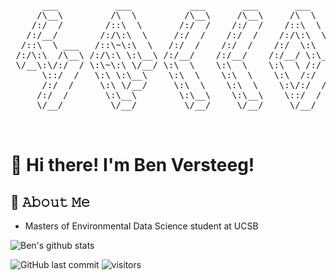 <pre>
      ___           ___           ___       ___       ___     
     /\__\         /\  \         /\__\     /\__\     /\  \    
    /:/  /        /::\  \       /:/  /    /:/  /    /::\  \   
   /:/__/        /:/\:\  \     /:/  /    /:/  /    /:/\:\  \  
  /::\  \ ___   /::\~\:\  \   /:/  /    /:/  /    /:/  \:\  \ 
 /:/\:\  /\__\ /:/\:\ \:\__\ /:/__/    /:/__/    /:/__/ \:\__\
 \/__\:\/:/  / \:\~\:\ \/__/ \:\  \    \:\  \    \:\  \ /:/  /
      \::/  /   \:\ \:\__\    \:\  \    \:\  \    \:\  /:/  / 
      /:/  /     \:\ \/__/     \:\  \    \:\  \    \:\/:/  /  
     /:/  /       \:\__\        \:\__\    \:\__\    \::/  /   
     \/__/         \/__/         \/__/     \/__/     \/__/    


</pre>

# 👋 Hi there! I'm Ben Versteeg!


## :book: 𝙰𝚋𝚘𝚞𝚝 𝙼𝚎
- Masters of Environmental Data Science student at UCSB

![Ben's github stats](https://github-readme-stats.vercel.app/api?username=BenVerst&show_icons=true&theme=dracula&hide=stars,issues)



![GitHub last commit](https://img.shields.io/github/last-commit/BenVerst/BenVerst)
![visitors](https://vbr.wocr.tk/badge?page_id=BenVerst&color=00cf00)
<!--
